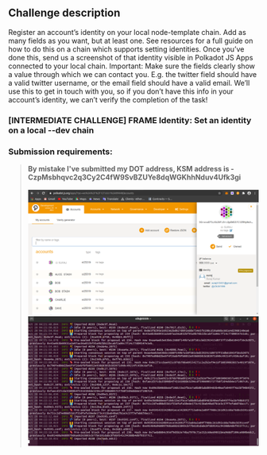 ## Challenge description
Register an account’s identity on your local node-template chain. Add as many fields as you want, but at least one. See resources for a full guide on how to do this on a chain which supports setting identities. Once you’ve done this, send us a screenshot of that identity visible in Polkadot JS Apps connected to your local chain. Important: Make sure the fields clearly show a value through which we can contact you. E.g. the twitter field should have a valid twitter username, or the email field should have a valid email. We’ll use this to get in touch with you, so if you don’t have this info in your account’s identity, we can’t verify the completion of the task!
<br/>
### [INTERMEDIATE CHALLENGE] FRAME Identity: Set an identity on a local --dev chain

### Submission requirements:
 > **By mistake I've submitted my DOT address, KSM address is - CzpMsbhqvc2q3Cy2C4fW9SvBZUYe8dqWGKhhNduv4Ufk3gi**
<br/><br/>
![Frame_Dev_ID](Frame_Dev_ID.png)<br/>
![local-node](local-node.png)

